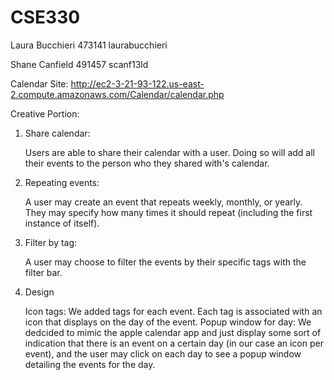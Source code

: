 # CSE330
Laura Bucchieri 473141 laurabucchieri

Shane Canfield 491457 scanf13ld

Calendar Site: http://ec2-3-21-93-122.us-east-2.compute.amazonaws.com/Calendar/calendar.php

Creative Portion:

1. Share calendar:

   Users are able to share their calendar with a user. Doing so will add all their events to the person who they shared with's calendar.
   
2. Repeating events:

   A user may create an event that repeats weekly, monthly, or yearly. They may specify how many times it should repeat (including the first instance of itself).
   
3. Filter by tag:

   A user may choose to filter the events by their specific tags with the filter bar.
   
4. Design

   Icon tags: We added tags for each event. Each tag is associated with an icon that displays on the day of the event.
   Popup window for day: We dedcided to mimic the apple calendar app and just display some sort of indication that there is an event on a certain day (in our case an icon per
   event), and the user may   click on each day to see a popup window detailing the events for the day.
   

